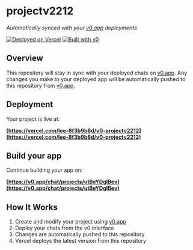 # projectv2212

*Automatically synced with your [v0.app](https://v0.app) deployments*

[![Deployed on Vercel](https://img.shields.io/badge/Deployed%20on-Vercel-black?style=for-the-badge&logo=vercel)](https://vercel.com/lee-8f3b9b8d/v0-projectv2212)
[![Built with v0](https://img.shields.io/badge/Built%20with-v0.app-black?style=for-the-badge)](https://v0.app/chat/projects/utBeYDglBev)

## Overview

This repository will stay in sync with your deployed chats on [v0.app](https://v0.app).
Any changes you make to your deployed app will be automatically pushed to this repository from [v0.app](https://v0.app).

## Deployment

Your project is live at:

**[https://vercel.com/lee-8f3b9b8d/v0-projectv2212](https://vercel.com/lee-8f3b9b8d/v0-projectv2212)**

## Build your app

Continue building your app on:

**[https://v0.app/chat/projects/utBeYDglBev](https://v0.app/chat/projects/utBeYDglBev)**

## How It Works

1. Create and modify your project using [v0.app](https://v0.app)
2. Deploy your chats from the v0 interface
3. Changes are automatically pushed to this repository
4. Vercel deploys the latest version from this repository